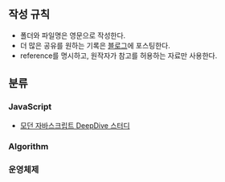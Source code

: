 ## 작성 규칙

* 폴더와 파일명은 영문으로 작성한다. 
* 더 많은 공유를 원하는 기록은 [블로그](https://velog.io/@anotherhoon)에 포스팅한다.
* reference를 명시하고, 원작자가 참고를 허용하는 자료만 사용한다.
## 분류
### JavaScript
* [모던 자바스크립트 DeepDive 스터디](https://github.com/JEONGHWANMIN/ModernJS_Study/tree/master/changhoon) 
### Algorithm
### 운영체제


